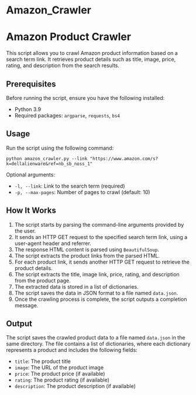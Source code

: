 # Amazon_Crawler
# Amazon Product Crawler

This script allows you to crawl Amazon product information based on a search term link. It retrieves product details such as title, image, price, rating, and description from the search results.

## Prerequisites

Before running the script, ensure you have the following installed:

- Python 3.9
- Required packages: `argparse`, `requests`, `bs4`

## Usage

Run the script using the following command:

```
python amazon_crawler.py --link "https://www.amazon.com/s?k=dellalienware&ref=nb_sb_noss_1"

```

Optional arguments:

- `-l, --link`: Link to the search term (required)
- `-p, --max-pages`: Number of pages to crawl (default: 10)

## How It Works

1. The script starts by parsing the command-line arguments provided by the user.
2. It sends an HTTP GET request to the specified search term link, using a user-agent header and referrer.
3. The response HTML content is parsed using `BeautifulSoup`.
4. The script extracts the product links from the parsed HTML.
5. For each product link, it sends another HTTP GET request to retrieve the product details.
6. The script extracts the title, image link, price, rating, and description from the product page.
7. The extracted data is stored in a list of dictionaries.
8. The script saves the data in JSON format to a file named `data.json`.
9. Once the crawling process is complete, the script outputs a completion message.

## Output

The script saves the crawled product data to a file named `data.json` in the same directory. The file contains a list of dictionaries, where each dictionary represents a product and includes the following fields:

- `title`: The product title
- `image`: The URL of the product image
- `price`: The product price (if available)
- `rating`: The product rating (if available)
- `description`: The product description (if available)

